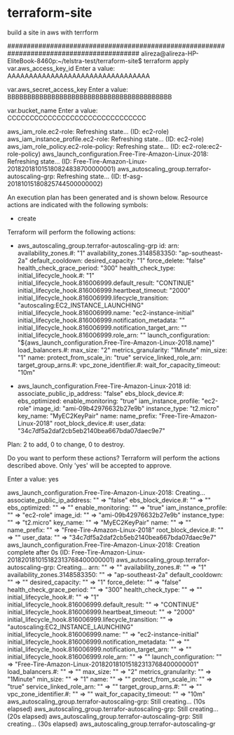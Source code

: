 

# terraform-site
build a site in aws with terrform

##########################################################################################
alireza@alireza-HP-EliteBook-8460p:~/telstra-test/terraform-site$ terraform apply
var.aws_access_key_id
  Enter a value: AAAAAAAAAAAAAAAAAAAAAAAAAAAAAAAAA   

var.aws_secret_access_key
  Enter a value: BBBBBBBBBBBBBBBBBBBBBBBBBBBBBBBBBBBBBBBBB

var.bucket_name
  Enter a value: CCCCCCCCCCCCCCCCCCCCCCCCCCCCCCC

aws_iam_role.ec2-role: Refreshing state... (ID: ec2-role)
aws_iam_instance_profile.ec2-role: Refreshing state... (ID: ec2-role)
aws_iam_role_policy.ec2-role-policy: Refreshing state... (ID: ec2-role:ec2-role-policy)
aws_launch_configuration.Free-Tire-Amazon-Linux-2018: Refreshing state... (ID: Free-Tire-Amazon-Linux-201820181015180824838700000001)
aws_autoscaling_group.terrafor-autoscaling-grp: Refreshing state... (ID: tf-asg-20181015180825744500000002)

An execution plan has been generated and is shown below.
Resource actions are indicated with the following symbols:
  + create

Terraform will perform the following actions:

  + aws_autoscaling_group.terrafor-autoscaling-grp
      id:                                                       <computed>
      arn:                                                      <computed>
      availability_zones.#:                                     "1"
      availability_zones.3148583350:                            "ap-southeast-2a"
      default_cooldown:                                         <computed>
      desired_capacity:                                         "1"
      force_delete:                                             "false"
      health_check_grace_period:                                "300"
      health_check_type:                                        <computed>
      initial_lifecycle_hook.#:                                 "1"
      initial_lifecycle_hook.816006999.default_result:          "CONTINUE"
      initial_lifecycle_hook.816006999.heartbeat_timeout:       "2000"
      initial_lifecycle_hook.816006999.lifecycle_transition:    "autoscaling:EC2_INSTANCE_LAUNCHING"
      initial_lifecycle_hook.816006999.name:                    "ec2-instance-initial"
      initial_lifecycle_hook.816006999.notification_metadata:   ""
      initial_lifecycle_hook.816006999.notification_target_arn: ""
      initial_lifecycle_hook.816006999.role_arn:                ""
      launch_configuration:                                     "${aws_launch_configuration.Free-Tire-Amazon-Linux-2018.name}"
      load_balancers.#:                                         <computed>
      max_size:                                                 "2"
      metrics_granularity:                                      "1Minute"
      min_size:                                                 "1"
      name:                                                     <computed>
      protect_from_scale_in:                                    "true"
      service_linked_role_arn:                                  <computed>
      target_group_arns.#:                                      <computed>
      vpc_zone_identifier.#:                                    <computed>
      wait_for_capacity_timeout:                                "10m"

  + aws_launch_configuration.Free-Tire-Amazon-Linux-2018
      id:                                                       <computed>
      associate_public_ip_address:                              "false"
      ebs_block_device.#:                                       <computed>
      ebs_optimized:                                            <computed>
      enable_monitoring:                                        "true"
      iam_instance_profile:                                     "ec2-role"
      image_id:                                                 "ami-09b42976632b27e9b"
      instance_type:                                            "t2.micro"
      key_name:                                                 "MyEC2KeyPair"
      name:                                                     <computed>
      name_prefix:                                              "Free-Tire-Amazon-Linux-2018"
      root_block_device.#:                                      <computed>
      user_data:                                                "34c7df5a2daf2cb5eb2140bea667bda07daec9e7"


Plan: 2 to add, 0 to change, 0 to destroy.

Do you want to perform these actions?
  Terraform will perform the actions described above.
  Only 'yes' will be accepted to approve.

  Enter a value: yes

aws_launch_configuration.Free-Tire-Amazon-Linux-2018: Creating...
  associate_public_ip_address: "" => "false"
  ebs_block_device.#:          "" => "<computed>"
  ebs_optimized:               "" => "<computed>"
  enable_monitoring:           "" => "true"
  iam_instance_profile:        "" => "ec2-role"
  image_id:                    "" => "ami-09b42976632b27e9b"
  instance_type:               "" => "t2.micro"
  key_name:                    "" => "MyEC2KeyPair"
  name:                        "" => "<computed>"
  name_prefix:                 "" => "Free-Tire-Amazon-Linux-2018"
  root_block_device.#:         "" => "<computed>"
  user_data:                   "" => "34c7df5a2daf2cb5eb2140bea667bda07daec9e7"
aws_launch_configuration.Free-Tire-Amazon-Linux-2018: Creation complete after 0s (ID: Free-Tire-Amazon-Linux-201820181015182313768400000001)
aws_autoscaling_group.terrafor-autoscaling-grp: Creating...
  arn:                                                      "" => "<computed>"
  availability_zones.#:                                     "" => "1"
  availability_zones.3148583350:                            "" => "ap-southeast-2a"
  default_cooldown:                                         "" => "<computed>"
  desired_capacity:                                         "" => "1"
  force_delete:                                             "" => "false"
  health_check_grace_period:                                "" => "300"
  health_check_type:                                        "" => "<computed>"
  initial_lifecycle_hook.#:                                 "" => "1"
  initial_lifecycle_hook.816006999.default_result:          "" => "CONTINUE"
  initial_lifecycle_hook.816006999.heartbeat_timeout:       "" => "2000"
  initial_lifecycle_hook.816006999.lifecycle_transition:    "" => "autoscaling:EC2_INSTANCE_LAUNCHING"
  initial_lifecycle_hook.816006999.name:                    "" => "ec2-instance-initial"
  initial_lifecycle_hook.816006999.notification_metadata:   "" => ""
  initial_lifecycle_hook.816006999.notification_target_arn: "" => ""
  initial_lifecycle_hook.816006999.role_arn:                "" => ""
  launch_configuration:                                     "" => "Free-Tire-Amazon-Linux-201820181015182313768400000001"
  load_balancers.#:                                         "" => "<computed>"
  max_size:                                                 "" => "2"
  metrics_granularity:                                      "" => "1Minute"
  min_size:                                                 "" => "1"
  name:                                                     "" => "<computed>"
  protect_from_scale_in:                                    "" => "true"
  service_linked_role_arn:                                  "" => "<computed>"
  target_group_arns.#:                                      "" => "<computed>"
  vpc_zone_identifier.#:                                    "" => "<computed>"
  wait_for_capacity_timeout:                                "" => "10m"
aws_autoscaling_group.terrafor-autoscaling-grp: Still creating... (10s elapsed)
aws_autoscaling_group.terrafor-autoscaling-grp: Still creating... (20s elapsed)
aws_autoscaling_group.terrafor-autoscaling-grp: Still creating... (30s elapsed)
aws_autoscaling_group.terrafor-autoscaling-gr